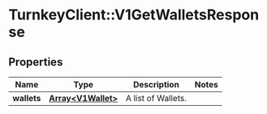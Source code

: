 # TurnkeyClient::V1GetWalletsResponse

## Properties
Name | Type | Description | Notes
------------ | ------------- | ------------- | -------------
**wallets** | [**Array&lt;V1Wallet&gt;**](V1Wallet.md) | A list of Wallets. | 

